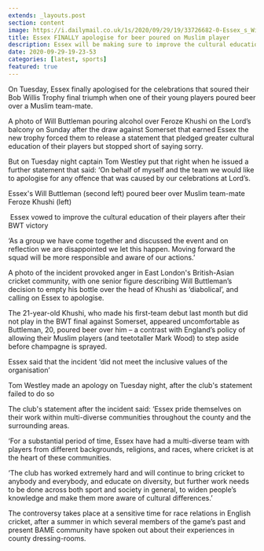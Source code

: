 ```yaml
---
extends: _layouts.post
section: content
image: https://i.dailymail.co.uk/1s/2020/09/29/19/33726682-0-Essex_s_Will_Buttleman_second_left_poured_beer_over_Muslim_team_-a-43_1601403600970.jpg 
title: Essex FINALLY apologise for beer poured on Muslim player 
description: Essex will be making sure to improve the cultural education of its players, but the clubs statement immediately following the incident stopped short of apologising. 
date: 2020-09-29-19-23-53 
categories: [latest, sports] 
featured: true 
--- 
```

On Tuesday, Essex finally apologised for the celebrations that soured their Bob Willis Trophy final triumph when one of their young players poured beer over a Muslim team-mate.

A photo of Will Buttleman pouring alcohol over Feroze Khushi on the Lord’s balcony on Sunday after the draw against Somerset that earned Essex the new trophy forced them to release a statement that pledged greater cultural education of their players but stopped short of saying sorry.

But on Tuesday night captain Tom Westley put that right when he issued a further statement that said: ‘On behalf of myself and the team we would like to apologise for any offence that was caused by our celebrations at Lord’s.

Essex's Will Buttleman (second left) poured beer over Muslim team-mate Feroze Khushi (left)

 Essex vowed to improve the cultural education of their players after their BWT victory

‘As a group we have come together and discussed the event and on reflection we are disappointed we let this happen. Moving forward the squad will be more responsible and aware of our actions.’ 

A photo of the incident provoked anger in East London's British-Asian cricket community, with one senior figure describing Will Buttleman’s decision to empty his bottle over the head of Khushi as ‘diabolical’, and calling on Essex to apologise.

The 21-year-old Khushi, who made his first-team debut last month but did not play in the BWT final against Somerset, appeared uncomfortable as Buttleman, 20, poured beer over him – a contrast with England’s policy of allowing their Muslim players (and teetotaller Mark Wood) to step aside before champagne is sprayed. 

Essex said that the incident ‘did not meet the inclusive values of the organisation’

Tom Westley made an apology on Tuesday night, after the club's statement failed to do so

The club's statement after the incident said: ‘Essex pride themselves on their work within multi-diverse communities throughout the county and the surrounding areas. 

‘For a substantial period of time, Essex have had a multi-diverse team with players from different backgrounds, religions, and races, where cricket is at the heart of these communities.

‘The club has worked extremely hard and will continue to bring cricket to anybody and everybody, and educate on diversity, but further work needs to be done across both sport and society in general, to widen people’s knowledge and make them more aware of cultural differences.’ 

The controversy takes place at a sensitive time for race relations in English cricket, after a summer in which several members of the game’s past and present BAME community have spoken out about their experiences in county dressing-rooms.

